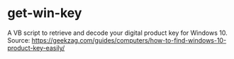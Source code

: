 # get-win-key
A VB script to retrieve and decode your digital product key for Windows 10.  
Source: https://geekzag.com/guides/computers/how-to-find-windows-10-product-key-easily/
